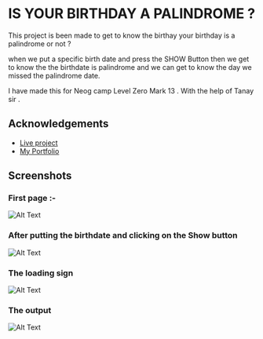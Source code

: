 
# IS YOUR BIRTHDAY A PALINDROME ?

This project is been made to get to know the birthay your birthday is a palindrome or not
? 


when we put a specific birth date and press the SHOW  Button then we get to know the 
the birthdate is palindrome and we can get to know the day we missed the palindrome date.

I have made this for Neog camp Level Zero Mark 13 . With the help of Tanay sir .


## Acknowledgements

 - [Live project](https://mar13-is-your-birthday-a-palindrome-neog.netlify.app/)
 - [My Portfolio](https://ayush-portfolio-neog-camp.netlify.app/projects.html)

  
## Screenshots

### First page :- 
![Alt Text](https://dev-to-uploads.s3.amazonaws.com/uploads/articles/4i2hp8v2j5x3zgitbvaf.png)

### After putting the birthdate and clicking on the Show button

  ![Alt Text](https://dev-to-uploads.s3.amazonaws.com/uploads/articles/w3wjlid71gyr08apto5b.png)

  ### The loading sign

  ![Alt Text](https://dev-to-uploads.s3.amazonaws.com/uploads/articles/1mfgvc6ftr24u4m30k6b.png)

  ### The output 

  ![Alt Text](https://dev-to-uploads.s3.amazonaws.com/uploads/articles/ef6sdyjzge6iw2t32kpt.png)